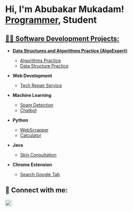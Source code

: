 <h1>Hi, I'm Abubakar Mukadam! <br/><a href="https://github.com/Bakar12/">Programmer</a>, <a>Student</a> <a href="(https://www.linkedin.com/in/abubakar-mukadam-386641215/)"> </h1>

<h2>👨‍💻 Software Development Projects:</h2>

- <b>Data Structures and Algorithms Practice (AlgoExpert)</b>
    - [Algorithms Practice](https://github.com/Bakar12/Algorithms-Practice/tree/master)
    - [Data Structure Practice](https://github.com/Bakar12/Data-Structure)
      
- <b>Web Development</b>
    - [Tech Repair Service](https://github.com/Bakar12/Tech-Repair-Service)
- <b>Machine Learning</b>
  - [Spam Detection](https://github.com/Bakar12/SpamDetection)
  - [Chatbot](https://github.com/Bakar12/Applied-AI-Chatbot-Coursework)


- <b>Python</b>
  - [WebScrapper](https://github.com/Bakar12/WebScrapper)
  - [Calculator](https://github.com/Bakar12/Calculator)
    
- <b>Java</b>
    - [Skin Consultation](https://github.com/Bakar12/Skin-Consultation)    
- <b>Chrome Extension</b>
    - [Search Google Tab](https://github.com/Bakar12/SearchTabExtension)


<h2> 🤳 Connect with me:</h2>


[<img align="left" alt="AbubakarMukadam | LinkedIn" width="22px" src="https://cdn.jsdelivr.net/npm/simple-icons@v3/icons/linkedin.svg" />][linkedin]


[linkedin]: https://www.linkedin.com/in/abubakar-mukadam-386641215/
